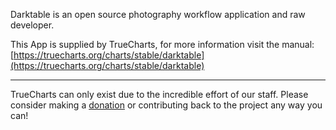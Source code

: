 Darktable is an open source photography workflow application and raw developer.

This App is supplied by TrueCharts, for more information visit the manual: [https://truecharts.org/charts/stable/darktable](https://truecharts.org/charts/stable/darktable)

---

TrueCharts can only exist due to the incredible effort of our staff.
Please consider making a [donation](https://truecharts.org/about/sponsor) or contributing back to the project any way you can!

